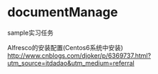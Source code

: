 # documentManage
sample实习任务

Alfresco的安装配置(Centos6系统中安装)
http://www.cnblogs.com/djoker/p/6369737.html?utm_source=itdadao&utm_medium=referral
